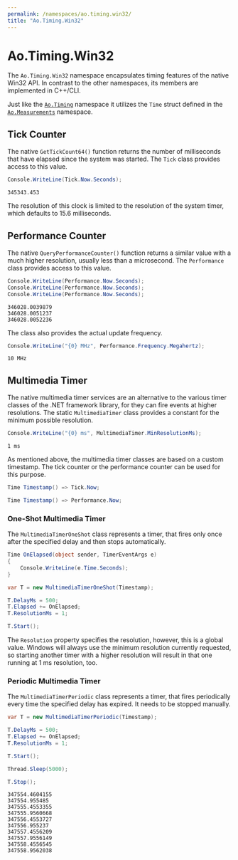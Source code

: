 ```yaml
---
permalink: /namespaces/ao.timing.win32/
title: "Ao.Timing.Win32"
---
```


# Ao.Timing.Win32

The `Ao.Timing.Win32` namespace encapsulates timing features of the native Win32 API. In contrast to the other namespaces, its members are implemented in C++/CLI. 

Just like the [`Ao.Timing`](ao.timing.md) namespace it utilizes the `Time` struct defined in the [`Ao.Measurements`](ao.measurements.md) namespace.

## Tick Counter

The native `GetTickCount64()` function returns the number of milliseconds that have elapsed since the system was started. The `Tick` class provides access to this value.

```csharp
Console.WriteLine(Tick.Now.Seconds);
```

```console
345343.453
```

The resolution of this clock is limited to the resolution of the system timer, which defaults to 15.6 milliseconds. 

## Performance Counter

The native `QueryPerformanceCounter()` function returns a similar value with a much higher resolution, usually less than a microsecond. The `Performance` class provides access to this value.

```csharp
Console.WriteLine(Performance.Now.Seconds);
Console.WriteLine(Performance.Now.Seconds);
Console.WriteLine(Performance.Now.Seconds);
```

```console
346028.0039879
346028.0051237
346028.0052236
```

The class also provides the actual update frequency.

```csharp
Console.WriteLine("{0} MHz", Performance.Frequency.Megahertz);
```

```console
10 MHz
```

## Multimedia Timer

The native multimedia timer services are an alternative to the various timer classes of the .NET framework library, for they can fire events at higher resolutions. The static `MultimediaTimer` class provides a constant for the minimum possible resolution.

```csharp
Console.WriteLine("{0} ms", MultimediaTimer.MinResolutionMs);
```

```console
1 ms
```

As mentioned above, the multimedia timer classes are based on a custom timestamp. The tick counter or the performance counter can be used for this purpose.

```csharp
Time Timestamp() => Tick.Now;
```

```csharp
Time Timestamp() => Performance.Now;
```

### One-Shot Multimedia Timer

The `MultimediaTimerOneShot` class represents a timer, that fires only once after the specified delay and then stops automatically.

```csharp
Time OnElapsed(object sender, TimerEventArgs e)
{
    Console.WriteLine(e.Time.Seconds);
}
```

```csharp
var T = new MultimediaTimerOneShot(Timestamp);

T.DelayMs = 500;
T.Elapsed += OnElapsed;
T.ResolutionMs = 1;

T.Start(); 
```

The `Resolution` property specifies the resolution, however, this is a global value. Windows will always use the minimum resolution currently requested, so starting another timer with a higher resolution will result in that one running at 1 ms resolution, too.

### Periodic Multimedia Timer

The `MultimediaTimerPeriodic` class represents a timer, that fires periodically every time the specified delay has expired. It needs to be stopped manually.

```csharp
var T = new MultimediaTimerPeriodic(Timestamp);

T.DelayMs = 500;
T.Elapsed += OnElapsed;
T.ResolutionMs = 1;

T.Start(); 

Thread.Sleep(5000);

T.Stop();
```

```console
347554.4604155
347554.955485
347555.4553355
347555.9560668
347556.4553727
347556.955237
347557.4556209
347557.9556149
347558.4556545
347558.9562038
```
